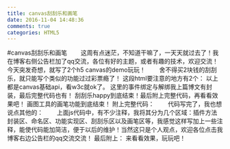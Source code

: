 ```yaml
---
title: canvas刮刮乐和画笔
date: 2016-11-04 14:48:36
comments: true
categories: HTML5
---
```


#canvas刮刮乐和画笔
　　这周有点迷茫，不知道干嘛了，一天天就过去了！我在博客右侧公告栏加了qq交流，各位有好的主题，或者有趣的技术，欢迎交流！今天突发奇想，就写了2个h5 canvas的demo玩玩！
　　舍不得买2块钱的刮刮乐，就只能写个类似的功能过过彩票瘾了！
这段html要注意的地方有2个：
以上都是canvas基础api，看w3c就ok了。
这里的事件绑定与解绑我上篇博文有封装，最后完整代码也有！
刮刮乐happy到底结束！最后附上完整代码，再看看效果吧！
画图工具的画笔功能到底结束！
附上完整代码：
　　代码写完了，我也想说点其他的：
　　上面js代码中，有不少注释，我将其分为几个区域：插件方法封装区、命名区、功能实现区、刮刮乐区以及画笔区等，我感觉这样写加上一些注释，能使代码能加简洁，便于以后的维护！当然这只是个人观点，欢迎各位点击我博客右边公告栏的qq交流交流！
最后附上：
来看看效果，玩玩吧！

 
